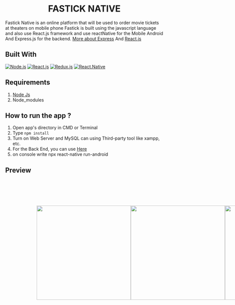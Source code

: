 <h1 align="center">FASTICK NATIVE</h1>

Fastick Native is an online platform that will be used to order movie tickets at theaters on mobile phone
Fastick is built using the javascript language and also use React.js framework and use reactNative for the Mobile Android
And Express.js for the backend. [More about Express](https://en.wikipedia.org/wiki/Express.js) And [React.js](<https://en.wikipedia.org/wiki/React_(JavaScript_library)>)

## Built With

[![Node.js](https://img.shields.io/badge/Node.js-v.12.13-green.svg?style=rounded-square)](https://nodejs.org/)
[![React.js](https://img.shields.io/badge/React.js-v.18.x.x-blue.svg?style=rounded-square)](https://reactjs.org/)
[![Redux.js](https://img.shields.io/badge/Redux.js-4.x.x-orange.svg?style=rounded-square)](https://redux.js.org/)
[![React.Native](https://img.shields.io/badge/ReactNative-v.18.x.x-blue.svg?style=rounded-square)](https://reactnative.dev/)

## Requirements

1. <a href="https://nodejs.org/en/download/">Node Js</a>
2. Node_modules


## How to run the app ?

1. Open app's directory in CMD or Terminal
2. Type `npm install`
3. Turn on Web Server and MySQL can using Third-party tool like xampp, etc.
4. For the Back End, you can use [Here](https://github.com/mauloli/fastick)
5. on console write npx react-native run-android


## Preview
<div style="display:flex;margin:100px;"> 
<img src="https://res.cloudinary.com/dfoi1ro2a/image/upload/v1656400884/Screen_Shot_2022-06-28_at_09.29.20_h1sqq5.png" width="300px" />
<img src="https://res.cloudinary.com/dfoi1ro2a/image/upload/v1656401438/Screen_Shot_2022-06-28_at_14.30.18_cuzuil.png" width="300px" />
<img src="https://res.cloudinary.com/dfoi1ro2a/image/upload/v1656400883/Screen_Shot_2022-06-28_at_14.19.48_aiw8ay.png" width="300px" />
<img src="https://res.cloudinary.com/dfoi1ro2a/image/upload/v1656401098/Screen_Shot_2022-06-28_at_14.24.37_rlqetd.png" width="300px" />
<div>


[Apk here!](https://bit.ly/3Oxh9OK)


## License

© [Maulana Sholihin](https://github.com/mauloli/)

